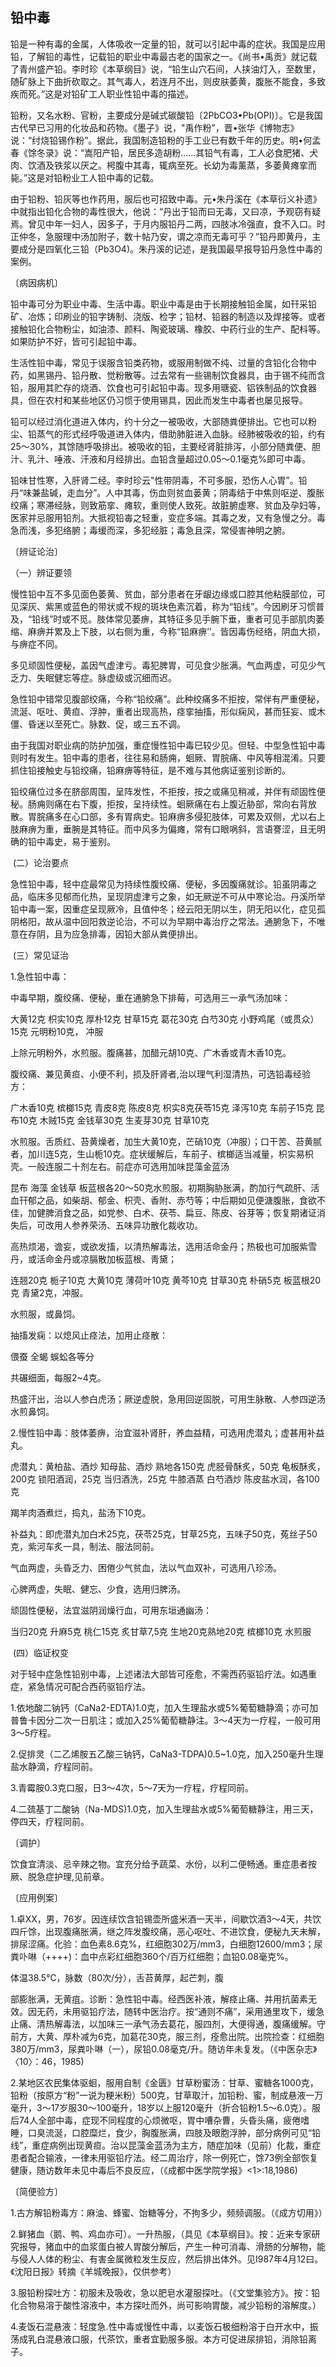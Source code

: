 ## 铅中毒

铅是一种有毒的金属，人体吸收一定量的铅，就可以引起中毒的症状。我国是应用铅，了解铅的毒性，记载铅的职业中毒最古老的国家之一。《尚书•禹贡》就记载了青州盛产铅。李时珍《本草纲目》说，“铅生山穴石间，人挟油灯入，至数里，随矿脉上下曲折砍取之。其气毒人，若连月不出，则皮肤萎黄，腹胀不能食，多致疾而死。”这是对铅矿工人职业性铅中毒的描述。

铅粉，又名水粉、官粉，主要成分是碱式碳酸铅〔2PbCO3•Pb(OPI)〕。它是我国古代早已习用的化妆品和药物。《墨子》说，"禹作粉”，晋•张华《博物志》说：“纣烧铅锡作粉”。据此，我国制造铅粉的手工业已有数千年的历史。明•何孟春《馀冬录》说：“嵩阳产铅，居民多造胡粉……其铅气有毒，工人必食肥猪、犬肉、饮酒及铁浆以厌之。枵腹中其毒，辄病至死。长幼为毒薰蒸，多萎黄瘫挛而毙。”这是对铅粉业工人铅中毒的记载。

由于铅粉、铅灰等也作药用，服后也可招致中毒。元•朱丹溪在《本草衍义补遗》中就指出铅化合物的毒性很大，他说：“丹出于铅而曰无毒，又曰凉，予观窃有疑焉。曾见中年一妇人，因多子，于月内服铅丹二两，四肢冰冷强直，食不入口。时正仲冬，急服理中汤加附子，数十帖乃安，谓之凉而无毒可乎？”铅丹即黄丹，主要成分是四氧化三铅（Pb3O4)。朱丹溪的记述，是我国最早报导铅丹急性中毒的案例。

〔病因病机〕

铅中毒可分为职业中毒、生活中毒。职业中毒是由于长期接触铅金属，如幵采铅矿、冶炼；印刷业的铅字铸制、浇版、检字；铅材、铅器的制造以及焊接等。或者接触铅化合物粉尘，如油漆、颜料、陶瓷玻璃、橡胶、中药行业的生产、配枓等。如果防护不好，皆可引起铅中毒。

生活性铅中毒，常见于误服含铅类药物，或服用制做不纯、过量的含铅化合物中药，如黑锡丹、铅丹散、觉粉散等。过去常有一些锡制饮食器具，由于锡不纯而含铅，服用其贮存的烧酒、饮食也可引起铅中毒。现多用瑭瓷、铝铁制品的饮食器具，但在农村和某些地区仍习惯于使用锡具，因此而发生中毒者也屡见报导。

铅可以经过消化道进入体内，约十分之一被吸收，大部随粪便排出。它也可以粉尘、铅蒸气的形式经呼吸道进入体内，借助肺脏进入血脉。经肺被吸收的铅，约有25〜30%，其馀随呼吸排出。被吸收的铅，主要经肾脏排泻，小部分随粪便、胆汁、乳汁、唾液、汗液和月经排出。血铅含量超过0.05〜0.1毫克%即可中毒。

铅味甘性寒，入肝肾二经。李时珍云"性带阴毒，不可多服，恐伤人心胃”。铅丹“味兼盐碱，走血分”。人中其毒，伤血则贫血蒌黄；阴毒结于中焦则呕逆、腹胀绞痛；寒滞经脉，则致筋挛、瘫软，重则使人致死。故脏腑虚寒、贫血及孕妇等，医家并忌服用铅剂。大抵视铅毐之轻重，变症多端。其毒之发，又有急慢之分。毒急而浅，多犯络腑；毒缓而深，多犯经脏；毒急且深，常侵害神明之腑。

〔辨证论治〕

（一）辨证要领

慢性铅中互不多见面色萎黄、贫血，部分患者在牙龈边缘或口腔其他粘膜部位，可见深灰、紫黑或蓝色的带状或不规的斑块色素沉着，称为“铅线”。今因刷牙习惯普及，“铅线”时或不觅。肢体常见萎痹，其特征多见手腕下垂，重者可见手部肌肉萎缩、麻痹并累及上下肢，以右侧为重，今称“铅麻痹’’。皆因毒伤经络，阴血大损，与痹症不同。

多见顽固性便秘，盖因气虚津亏。毒犯脾胃，可见食少胀满。气血两虚，可见少气乏力、失眠健忘等症。脉虚级或沉细而迟。

急性铅中错常见腹部绞痛，今称“铅绞痛”。此种绞痛多不拒按，常伴有严重便秘，流涎、呕吐、黄疸、浮肿，重者出现高热，痉挛抽搐，形似痫风，甚而狂妄、或木僵、昏迷以至死亡。脉数、促，或三五不调。

由于我国对职业病的防护加强，重症慢性铅中毒巳较少见。但轻、中型急性铅中毒则时有发生。铅中毒的患者，往往易和肠痈，蛔厥、胃脘痛、中风等相混淆。只要抓住铅接触史与铅绞痛，铅麻痹等特征，是不难与其他病证鉴别诊断的。

铅绞痛位过多在脐部周围，呈阵发性，不拒按，按之或痛见稍减，并伴有顽固性便秘。肠痈则痛在右下腹，拒按，呈持续性。蛔厥痛在右上腹近胁部，常向右背放散。胃脘痛多在心口部，多有胃病史。铅麻痹多侵犯肢体，可累及双侧，尤以右上肢麻痹为重，垂腕是其特征。而中风多为偏瘫，常有口眼㖞斜，言语謇涩，且无明确的铅中毒史，易于鉴别。

​        (二）论治要点

急性铅中毒，轻中症最常见为持续性腹绞痛、便秘，多因腹痛就诊。铅虽阴毒之品，临床多见郁而化热，呈现阴虚津亏之象，如无厥逆不可从中寒论治。丹溪所举铅中毒一案，因重症呈现厥冷，且值仲冬；经云阳无阴以生，阴无阳以化，症见孤阴格阳，故从温中回阳救逆论治，不可以为早期中毒治疗之常法。通腑急下，不唯意在存阴，且为应急排毒，因铅大部从粪便排出。

​        (三）常见证治

1.急性铅中毒：

中毒早期，腹绞痛、便秘，重在通腑急下排莓，可选用三一承气汤加味：

大黄12克    枳实10克      厚朴12克     甘草15克    葛花30克 白芍30克    小野鸡尾（或贯众）15克      元明粉10克，    冲服

上除元明粉外，水煎服。腹痛甚，加醋元胡10克、广木香或青木香10克。

腹绞痛、兼见黄疸、小便不利，损及肝肾者,治以理气利湿清热，可选铅毒经验方：

广木香10克     槟榔15克   青皮8克   陈皮8克    枳实8克茯苓15克     泽泻10克      车前子15克     昆布10克     木贼15克    金钱草30克    生麦芽30克     甘草10克

水煎服。舌质红、苔黄燥者，加生大黄10克，芒硝10克（冲服）；口干苦、苔黄腻者，加川连5克，生山栀10克。症状缓解后，车前子、槟榔适当减量，枳实易枳壳。一般连服二十剂左右。前症亦可选用加味昆藻金蓝汤

昆布     海藻     金钱草     板蓝根各20〜50克水煎服。初期胸胁胀满，酌加行气疏肝、活血幵郁之品，如柴胡、郁金、枳壳、香附、赤芍等；中后期如见便溏腹胀，食欲不佳，加健脾消食之品，如党参、白术、茯苓、扁豆、陈皮、谷芽等；恢复期诸证消失后，可改用人参养荣汤、五味异功散化裁收功。

高热烦渴，谵妄，或欲发搐，以清热解毒法，选用活命金丹；热极也可加服紫雪丹，或活命金丹或凉膈散加板蓝根、靑黛；

连翘20克    栀子10克    大黄10克     薄荷叶10克     黄芩10克  甘草30克     朴硝5克     板蓝根20克    青黛2克，冲服。

水煎服，或鼻饲。

抽搐发痫：以熄风止痉法，加用止痉散：

偎蚕    全蝎     蜈蚣各等分

共碾细面，每服2~4克。

热盛汗出，治以人参白虎汤；厥逆虚脱，急用回逆固脱，可用生脉散、人参四逆汤水煎鼻饲。

2.慢性铅中毒：肢体萎痹，治宜滋补肾肝，养血益精，可选用虎潜丸；虚甚用补益丸。

虎潜丸：黄柏盐、酒炒      知母盐、酒炒     熟地各150克     虎胫骨酥炙，50克       龟板酥炙，200克      锁阳酒润，25克     当归酒洗，25克    牛膝酒蒸    白芍酒炒    陈皮盐水润，各100克

羯羊肉酒煮烂，捣丸，盐汤下10克。

补益丸：即虎潜丸加白术25克，茯苓25克，甘草25克，五味子50克，菟丝子50克，紫河车炙一具，制法、服法同前。

气血两虚，头昏乏力、困倦少气贫血，法以气血双补，可选用八珍汤。

心脾两虚，失眠、健忘、少食，选用归脾汤。

顽固性便秘，法宜滋阴润燥行血，可用东垣通幽汤：

当归20克   升麻5克    桃仁15克    炙甘草7,5克      生地20克熟地20克      槟榔10克    水煎服

​        (四）临证权变

对于轻中症急性铅别中毒，上述诸法大部皆可痊愈，不需西药驱铅疗法。如遇重症，紧急情况可配合西药驱铅疗法。

1.依地酸二钠钙（CaNa2-EDTA)1.0克，加入生理盐水或5%葡萄糖静滴；亦可加普鲁卡因分二次一日肌注；或加入25%葡萄糖静注。3〜4天为一疗程，一般可用3〜5疗程。

2.促排灵（二乙烯胺五乙酸三钠钙，CaNa3-TDPA)0.5~1.0克，加入250毫升生理盐水静滴，疗程同前。

3.青霉胺0.3克口服，日3〜4次，5〜7天为一疗程，疗程同前。

4.二巯基丁二酸钠（Na-MDS)1.0克，加入生理盐水或5%葡萄糖静注，用三天，停四天，疗程同前。

〔调护〕

饮食宜清淡、忌辛辣之物。宜充分给予蔬菜、水份，以利二便畅通。重症患者按厥、脱急症护理,见前章。

〔应用例案〕

1.卓XX，男，76岁。因连续饮含铅锡壶所盛米酒一天半，间歇饮酒3〜4天，共饮四斤馀，出现腹痛胀满，继之阵发腹绞痛，恶心呕吐、不进饮食，便秘九天未解，排尿涩痛。化验：血色素8.6克%，红细胞302万/mm3，白细胞12600/mm3；尿粪卟啉（++++)：血中点彩红细胞360个/百万红细胞；血铅0.08毫克%。

体温38.5℃，脉数（80次/分），舌苔黄厚，起芒刺，腹

部膨胀满，无黄疽。诊断：急性铅中毒。经西医补液，解痉止痛、并用抗菌素无效。因无药，未用驱铅疗法，随转中医治疗。按“通则不痛”，采用通里攻下，缓急止痛、清热解毒法，以加味三一承气汤去葛花，服四剂，大便得通，腹痛缓解。守前方，大黄、厚朴减为6克，加葛花30克，服三剂，痊愈出院。出院捡查：红细胞380万/mm3，尿粪卟啉（一），尿铅0.08毫克/升。随访年未复发。（《中医杂志》〈10〉：46，1985)

2.某地区农民集体驱蛔，服用自制《金匮》甘草粉蜜汤：甘草、蜜糖各1000克，铅粉（按原方“粉”一说为粳米粉）500克，甘草取汁，加铅粉、蜜，制成悬液一万毫升，3〜17岁服30〜100毫升，18岁以上服120毫升（折合铅粉1.5〜6.0克）。服后74人全部中毒，症现不同程度的心烦微呕，胃中嘈杂曹，头昏头痛，疲倦嗜睡，口臭流涎，口腔糜烂，食少，胸腹胀满，四肢及眼胞浮肿，部分病例可见“铅线”，重症病例出现黄疸。治以昆藻金蓝汤为主方，随症加味（见前）化裁，重症患者配合输液，一律未用驱铅疗法。经二周治疗，除一例死亡，馀73例全部恢复健康，随访数年未见中毒后不良反应，（《成都中医学院学报》<1>:18,1986)

〔简便验方〕

1.古方解铅粉毒方：麻油、蜂蜜、饴糖等分，不拘多少，频频调服。（《成方切用》）

2.鲜猪血（鹅、鸭、鸡血亦可）。一升热服，（具见《本草纲目》。按：近来专家研究报导，猪血中的血浆蛋白被人胃酸分解后，产生一种可消毒、滑肠的分解物，能与侵人人体的粉尘、有害金属微粒发生反应，然后排出体外。见I987年4月12曰。《沈阳日报》转摘《羊城晚报》，仅供参考）

3.服铅粉探吐方：初服未及吸收，急以肥皂水灌服探吐。（《文堂集验方》。按：铅化合物易溶于酸性溶液中，本方探吐而外，尚可影响胃酸，减少铅粉的溶解度。）

4.麦饭石混悬液：轻度急.性中毒或慢性中毒，以麦饭石极细粉溶于白开水中，振荡成乳白混悬液口服，代茶饮，重者宜勤服多服。本方可促进尿排铅，消除铅离子。

